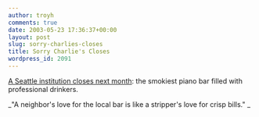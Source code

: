 ```yaml
---
author: troyh
comments: true
date: 2003-05-23 17:36:37+00:00
layout: post
slug: sorry-charlies-closes
title: Sorry Charlie's Closes
wordpress_id: 2091
---
```


[A Seattle institution closes next month](http://seattlepi.nwsource.com/jamieson/123296_robert23.html): the smokiest piano bar filled with professional drinkers.

_"A neighbor's love for the local bar is like a stripper's love for crisp bills."  _
